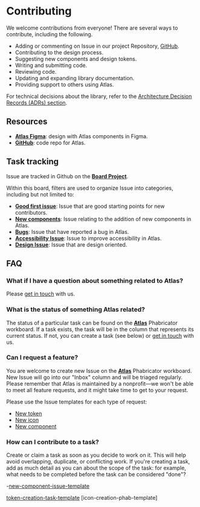 # Contributing

We welcome contributions from everyone! There are several ways to contribute, including the following.

- Adding or commenting on Issue in our project Repository, [GitHub](https://github.com/Gustavo22Soaresh/Design-Atlas).
- Contributing to the design process.
- Suggesting new components and design tokens.
- Writing and submitting code.
- Reviewing code.
- Updating and expanding library documentation.
- Providing support to others using Atlas.

For technical decisions about the library, refer to the [Architecture Decision Records (ADRs) section](../using-atlas/adrs/overview).


## Resources

- [**Atlas Figma**](https://www.figma.com/design/2vheURjyvYg2oyBeuQOxQ1/%F0%9F%92%A0-Atlas---Design-System?node-id=187-40&t=BdrEA52jrEJyfHYd-1): design with Atlas components in Figma.
- [**GitHub**](https://github.com/Gustavo22Soaresh/Design-Atlas): code repo for Atlas.

## Task tracking

Issue are tracked in Github on the [**Board Project**](https://github.com/users/Gustavo22Soaresh/projects/8).

Within this board, filters are used to organize Issue into categories, including but not limited to:

- [**Good first issue**](https://github.com/users/Gustavo22Soaresh/projects/8/views/1?filterQuery=label%3A%22good%22): Issue that are good starting points for new contributors.
- [**New components**](https://github.com/users/Gustavo22Soaresh/projects/8/views/1?filterQuery=label%3A%22New+Component%22): Issue relating to the addition of new components in Atlas.
- [**Bugs**](https://github.com/users/Gustavo22Soaresh/projects/8/views/1?filterQuery=label%3A%22bug%22): Issue that have reported a bug in Atlas.
- [**Accessibility Issue**](https://github.com/users/Gustavo22Soaresh/projects/8/views/1?filterQuery=label%3AAcessibilty): Issue to improve accessibility in Atlas.
- [**Design Issue**](https://github.com/users/Gustavo22Soaresh/projects/8/views/1?filterQuery=label%3ADesign): Issue that are design oriented.

## FAQ

### What if I have a question about something related to Atlas?

Please [get in touch](../using-atlas/contact.md) with us.

### What is the status of something Atlas related?

The status of a particular task can be found on the [**Atlas**](https://github.com/Gustavo22Soaresh/Design-Atlas/issues) Phabricator workboard. If a task exists, the task will be in the column that represents its current status. If not, you can create a task (see below) or [get in touch](../using-atlas/contact.md) with us.

### Can I request a feature?

You are welcome to create new Issue on the [**Atlas**](https://phabricator.wikimedia.org/tag/Atlas/) Phabricator workboard. New Issue will go into our "Inbox" column and will be triaged regularly. Please remember
that Atlas is maintained by a nonprofit—we won't be able to meet all feature requests, and it might
take time to get to your request.

Please use the Issue templates for each type of request:

- [New token](https://github.com/Gustavo22Soaresh/Design-Atlas/issues/new?template=add-new--name--token-in-atlas.md)
- [New icon]()
- [New component](https://github.com/Gustavo22Soaresh/Design-Atlas/issues/new?template=-componentname---add--componentname--component-to-atlas.md)

### How can I contribute to a task?

Create or claim a task as soon as you decide to work on it. This will help avoid overlapping,
duplicate, or conflicting work. If you're creating a task, add as much detail as you can about the
scope of the task: for example, what needs to be completed before the task can be considered "done"?

-[new-component-issue-template](https://github.com/Gustavo22Soaresh/Design-Atlas/issues/new?template=-componentname---add--componentname--component-to-atlas.md)

[token-creation-task-template](https://github.com/Gustavo22Soaresh/Design-Atlas/issues/new?template=add-new--name--token-in-atlas.md)
[icon-creation-phab-template]